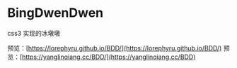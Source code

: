 # BingDwenDwen
css3 实现的冰墩墩

预览：[https://lorephyru.github.io/BDD/](https://lorephyru.github.io/BDD/)
预览：[https://yanglinqiang.cc/BDD/](https://yanglinqiang.cc/BDD)
